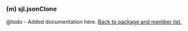 ### (m) sjl.jsonClone
@todo - Added documentation here.
[Back to package and member list.](#packages-and-members)
